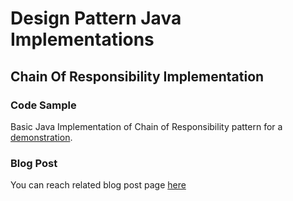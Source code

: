 # Design Pattern Java Implementations

## Chain Of Responsibility Implementation

### Code Sample
Basic Java Implementation of Chain of Responsibility pattern for a [demonstration](https://github.com/easikoglu/blog/tree/master/src/main/java/com/easikoglu/blog/dp/cr). 

### Blog Post
 You can reach related blog post page [here](https://easikoglu.wordpress.com/2021/04/11/behavioral-design-pattern-chain-of-responsibility/)
 
